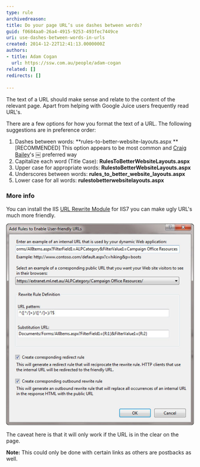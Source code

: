 ```yaml
---
type: rule
archivedreason: 
title: Do your page URL’s use dashes between words?
guid: f0684aa0-26a4-4915-9253-493fec7449ce
uri: use-dashes-between-words-in-urls
created: 2014-12-22T12:41:13.0000000Z
authors:
- title: Adam Cogan
  url: https://ssw.com.au/people/adam-cogan
related: []
redirects: []

---
```


The text of a URL should make sense and relate to the content of the relevant page.                     Apart from helping with Google Juice users frequently read URL's.

There are a few options for how you format the text of a URL. The following suggestions                     are in preference order:

<!--endintro-->

1. Dashes between words: 
       **rules-to-better-website-layouts.aspx
** [RECOMMENDED] This option appears to be most common and 
      [Craig Bailey](http://www.craigbailey.net/)'s ￼ preferred way
2. Capitalize each word (Title Case): 
       **RulesToBetterWebsiteLayouts.aspx**
3. Upper case for appropriate words: 
       **RulestoBetterWebsiteLayouts.aspx**
4. Underscores between words: 
       **rules\_to\_better\_website\_layouts.aspx**
5. Lower case for all words: 
       **rulestobetterwebsitelayouts.aspx**


### More info

You can install the IIS [URL Rewrite Module](http://learn.iis.net/page.aspx/460/using-the-url-rewrite-module/) for IIS7 you can make ugly URL's much more friendly.

![Figure: Rewrite both the HTML in the page and the incoming URL's to be friendly](friendly-url-rule.jpg)  

The caveat here is that it will only work if the URL is in the clear on the page.

**Note:** This could only be done with certain links as others are postbacks as well.
